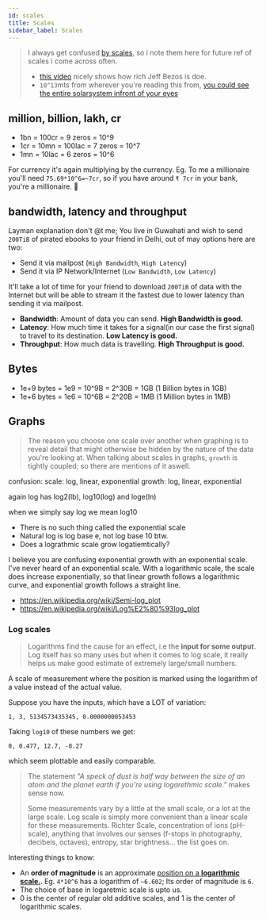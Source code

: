 ```yaml
---
id: scales
title: Scales
sidebar_label: Scales
---
```


> I always get confused [by scales](https://en.wikipedia.org/wiki/Scale), so i note them here for future ref of scales i come across often.
>
> - [this video](https://www.youtube.com/watch?v=qSOVBiEotaw) nicely shows how rich Jeff Bezos is doe.
> - `10^13`mts from wherever you're reading this from, [you could see the entire solarsystem infront of your eyes](https://www.youtube.com/watch?v=0fKBhvDjuy0)

## million, billion, lakh, cr

- 1bn = 100cr = 9 zeros = 10^9
- 1cr = 10mn = 100lac = 7 zeros = 10^7
- 1mn = 10lac = 6 zeros = 10^6

For currency it's again multiplying by the currency. Eg. To me a millionaire you'll need `75.69*10^6=~7cr`, so if you have around `₹ 7cr` in your bank, you're a millionaire. 🤑

## bandwidth, latency and throughput

Layman explanation don't @t me; You live in Guwahati and wish to send `200TiB` of pirated ebooks to your friend in Delhi, out of may options here are two:

- Send it via mailpost (`High Bandwidth`, `High Latency`)
- Send it via IP Network/Internet (`Low Bandwidth`, `Low Latency`)

It'll take a lot of time for your friend to download `200TiB` of data with the Internet but will be able to stream it the fastest due to lower latency than sending it via mailpost.

- **Bandwidth**: Amount of data you can send. **High Bandwidth is good.**
- **Latency**: How much time it takes for a signal(in our case the first signal) to travel to its destination. **Low Latency is good.**
- **Throughput**: How much data is travelling. **High Throughput is good.**

## Bytes

- 1e+9 bytes = 1e9 = 10^9B = 2^30B = 1GB (1 Billion bytes in 1GB)
- 1e+6 bytes = 1e6 = 10^6B = 2^20B = 1MB (1 Million bytes in 1MB)

## Graphs

> The reason you choose one scale over another when graphing is to reveal detail that might otherwise be hidden by the nature of the data you're looking at. When talking about scales in graphs, `growth` is tightly coupled; so there are mentions of it aswell.

confusion:
scale: log, linear, exponential
growth: log, linear, exponential

again log has log2(lb), log10(log) and loge(ln)

when we simply say log we mean log10

- There is no such thing called the exponential scale
- Natural log is log base e, not log base 10 btw.
- Does a lograthmic scale grow logatiemtically?

I believe you are confusing exponential growth with an exponential scale. I've never heard of an exponential scale. With a logarithmic scale, the scale does increase exponentially, so that linear growth follows a logarithmic curve, and exponential growth follows a straight line.

- https://en.wikipedia.org/wiki/Semi-log_plot
- https://en.wikipedia.org/wiki/Log%E2%80%93log_plot

### Log scales

> Logarithms find the cause for an effect, i.e the **input for some output**. Log itself has so many uses but when it comes to log scale, it really helps us make good estimate of extremely large/small numbers.

A scale of measurement where the position is marked using the logarithm of a value instead of the actual value.

Suppose you have the inputs, which have a LOT of variation:

```
1, 3, 5134573435345, 0.0000000053453
```

Taking `log10` of these numbers we get:

```
0, 0.477, 12.7, -8.27
```

which seem plottable and easily comparable.

> The statement _"A speck of dust is half way between the size of an atom and the planet earth if you're using logarethmic scale."_ makes sense now.
>
> Some measurements vary by a little at the small scale, or a lot at the large scale. Log scale is simply more convenient than a linear scale for these measurements. Richter Scale, concentration of ions (pH-scale), anything that involves our senses (f-stops in photography, decibels, octaves), entropy, star brightness... the list goes on.

Interesting things to know:

- An **order of magnitude** is an approximate [position on a **logarithmic scale.**](https://psychology.wikia.org/wiki/Order_of_magnitude). Eg. `4*10^6` has a logarithm of `~6.602`; Its order of magnitude is `6`.
- The choice of base in logaretmic scale is upto us.
- 0 is the center of regular old additive scales, and 1 is the center of logarithmic scales.
